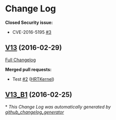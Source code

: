 # Change Log

**Closed Security issue:**
- CVE-2016-5195 [\#3](https://github.com/HRTKernel/Hacker_Kernel_SM-G92X_MM/pull/3)

## [V13](https://github.com/HRTKernel/Hacker_Kernel_SM-G92X_MM/tree/V13) (2016-02-29)
[Full Changelog](https://github.com/HRTKernel/Hacker_Kernel_SM-G92X_MM/compare/V13_B1...V13)

**Merged pull requests:**

- Test [\#2](https://github.com/HRTKernel/Hacker_Kernel_SM-G92X_MM/pull/2) ([HRTKernel](https://github.com/HRTKernel))

## [V13_B1](https://github.com/HRTKernel/Hacker_Kernel_SM-G92X_MM/tree/V13_B1) (2016-02-25)


\* *This Change Log was automatically generated by [github_changelog_generator](https://github.com/skywinder/Github-Changelog-Generator)*
